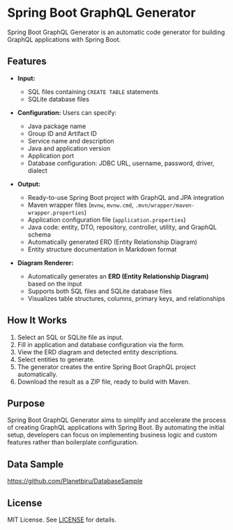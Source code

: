 # Spring Boot GraphQL Generator

Spring Boot GraphQL Generator is an automatic code generator for building GraphQL applications with Spring Boot.

## Features

* **Input:**

  * SQL files containing `CREATE TABLE` statements
  * SQLite database files

* **Configuration:**
  Users can specify:

  * Java package name
  * Group ID and Artifact ID
  * Service name and description
  * Java and application version
  * Application port
  * Database configuration: JDBC URL, username, password, driver, dialect

* **Output:**

  * Ready-to-use Spring Boot project with GraphQL and JPA integration
  * Maven wrapper files (`mvnw`, `mvnw.cmd`, `.mvn/wrapper/maven-wrapper.properties`)
  * Application configuration file (`application.properties`)
  * Java code: entity, DTO, repository, controller, utility, and GraphQL schema
  * Automatically generated ERD (Entity Relationship Diagram)
  * Entity structure documentation in Markdown format

* **Diagram Renderer:**

  * Automatically generates an **ERD (Entity Relationship Diagram)** based on the input
  * Supports both SQL files and SQLite database files
  * Visualizes table structures, columns, primary keys, and relationships

## How It Works

1. Select an SQL or SQLite file as input.
2. Fill in application and database configuration via the form.
3. View the ERD diagram and detected entity descriptions.
4. Select entities to generate.
5. The generator creates the entire Spring Boot GraphQL project automatically.
6. Download the result as a ZIP file, ready to build with Maven.

## Purpose

Spring Boot GraphQL Generator aims to simplify and accelerate the process of creating GraphQL applications with Spring Boot. By automating the initial setup, developers can focus on implementing business logic and custom features rather than boilerplate configuration.

## Data Sample

https://github.com/Planetbiru/DatabaseSample

## License

MIT License. See [LICENSE](LICENSE) for details.